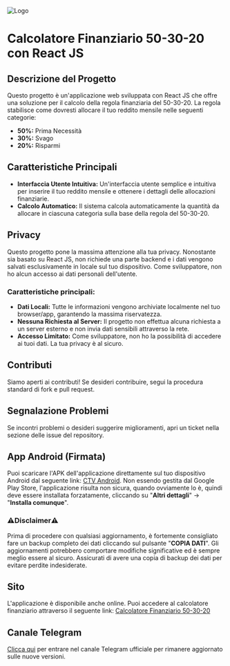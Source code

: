 ![Logo](https://i.ibb.co/mFxRP88/IMG-20231217-152837-009-1.jpg)


# Calcolatore Finanziario 50-30-20 con React JS

## Descrizione del Progetto
Questo progetto è un'applicazione web sviluppata con React JS che offre una soluzione per il calcolo della regola finanziaria del 50-30-20. La regola stabilisce come dovresti allocare il tuo reddito mensile nelle seguenti categorie:
- **50%:** Prima Necessità
- **30%:** Svago
- **20%:** Risparmi

## Caratteristiche Principali
- **Interfaccia Utente Intuitiva:** Un'interfaccia utente semplice e intuitiva per inserire il tuo reddito mensile e ottenere i dettagli delle allocazioni finanziarie.
- **Calcolo Automatico:** Il sistema calcola automaticamente la quantità da allocare in ciascuna categoria sulla base della regola del 50-30-20.

## Privacy
Questo progetto pone la massima attenzione alla tua privacy. Nonostante sia basato su React JS, non richiede una parte backend e i dati vengono salvati esclusivamente in locale sul tuo dispositivo. Come sviluppatore, non ho alcun accesso ai dati personali dell'utente.
### Caratteristiche principali:
- **Dati Locali:** Tutte le informazioni vengono archiviate localmente nel tuo browser/app, garantendo la massima riservatezza.
- **Nessuna Richiesta al Server:** Il progetto non effettua alcuna richiesta a un server esterno e non invia dati sensibili attraverso la rete.
- **Accesso Limitato:** Come sviluppatore, non ho la possibilità di accedere ai tuoi dati. La tua privacy è al sicuro.

## Contributi
Siamo aperti ai contributi! Se desideri contribuire, segui la procedura standard di fork e pull request.

## Segnalazione Problemi
Se incontri problemi o desideri suggerire miglioramenti, apri un ticket nella sezione delle issue del repository.

## App Android (Firmata)
Puoi scaricare l'APK dell'applicazione direttamente sul tuo dispositivo Android dal seguente link: [CTV Android](https://ctvapp.netlify.app/download-app-android). Non essendo gestita dal Google Play Store, l'applicazione risulta non sicura, quando ovviamente lo è, quindi deve essere installata forzatamente, cliccando su "**Altri dettagli**" -> "**Installa comunque**".
### ⚠️Disclaimer⚠️
Prima di procedere con qualsiasi aggiornamento, è fortemente consigliato fare un backup completo dei dati cliccando sul pulsante "**COPIA DATI**". Gli aggiornamenti potrebbero comportare modifiche significative ed è sempre meglio essere al sicuro.
Assicurati di avere una copia di backup dei dati per evitare perdite indesiderate.

## Sito
L'applicazione è disponibile anche online. Puoi accedere al calcolatore finanziario attraverso il seguente link: [Calcolatore Finanziario 50-30-20](https://ctvapp.netlify.app/)

## Canale Telegram
[Clicca qui](https://t.me/ctvappofficial)  per entrare nel canale Telegram ufficiale per rimanere aggiornato sulle nuove versioni.
